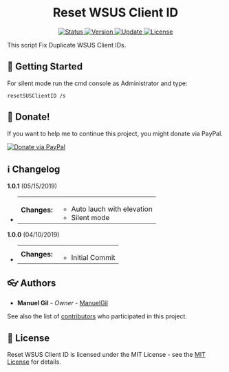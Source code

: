 <div align="center">
	<h1> Reset WSUS Client ID </h1>
</div>

<div align="center">
	<a href="#changelog">
		<img src="https://img.shields.io/badge/stability-stable-green.svg" alt="Status">
	</a>
	<a href="#changelog">
		<img src="https://img.shields.io/badge/release-v1.0.1-blue.svg" alt="Version">
	</a>
	<a href="#changelog">
		<img src="https://img.shields.io/badge/update-may-yellowgreen.svg" alt="Update">
	</a>
	<a href="#license">
		<img src="https://img.shields.io/badge/license-MIT%20License-green.svg" alt="License">
	</a>
</div>

This script Fix Duplicate WSUS Client IDs.

<a name="started"></a>
## :traffic_light: Getting Started

For silent mode run the cmd console as Administrator and type:

```
resetSUSClientID /s
```

<a name="Donate"></a>
## :gift: Donate!

If you want to help me to continue this project, you might donate via PayPal.

<a href="https://paypal.me/ManuelFGil"><img src="https://www.paypalobjects.com/webstatic/en_US/i/btn/png/btn_donate_92x26.png" alt="Donate via PayPal"></a>

<a name="changelog"></a>
## :information_source: Changelog

**1.0.1** (05/15/2019)

  * <table border="0" cellpadding="4">
		<tr>
			<td>
				<strong>Changes:</strong>
			</td>
			<td>
				<ul>
					<li>
						Auto lauch with elevation
					</li>
					<li>
						Silent mode
					</li>
				</ul>
			</td>
		</tr>
	</table>

**1.0.0** (04/10/2019)

  * <table border="0" cellpadding="4">
		<tr>
			<td>
				<strong>Changes:</strong>
			</td>
			<td>
				<ul>
					<li>
						Initial Commit
					</li>
				</ul>
			</td>
		</tr>
	</table>

<a name="authors"></a>
## :eyeglasses: Authors

  * **Manuel Gil** - *Owner* - [ManuelGil](https://github.com/ManuelGil) 

See also the list of [contributors](https://github.com/ManuelGil/Reset-WSUS-Client-ID/contributors)
 who participated in this project.

<a name="license"></a>
## :memo: License

Reset WSUS Client ID is licensed under the MIT License - see the
 [MIT License](https://opensource.org/licenses/MIT) for details.
